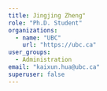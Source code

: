 ```yaml
---
title: Jingjing Zheng"
role: "Ph.D. Student"
organizations:
  - name: "UBC"
    url: "https://ubc.ca"
user_groups:
  - Administration
email: "kaixun.hua@ubc.ca"
superuser: false
---
```

